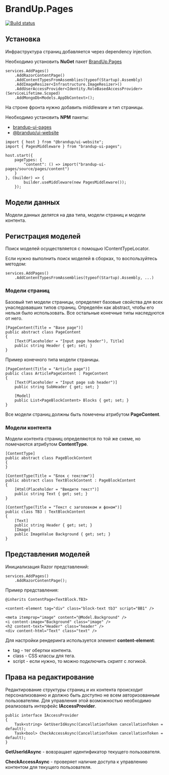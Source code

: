 # BrandUp.Pages

[![Build status](https://dev.azure.com/brandup/BrandUp%20Core/_apis/build/status/BrandUp.Pages)](https://dev.azure.com/brandup/BrandUp%20Core/_build/latest?definitionId=8)

## Установка

Инфраструктура страниц добавляется через dependency injection.

Необходимо установить **NuGet** пакет [BrandUp.Pages](https://www.nuget.org/packages/BrandUp.Pages)

```
services.AddPages()
    .AddRazorContentPage()
    .AddContentTypesFromAssemblies(typeof(Startup).Assembly)
    .AddImageResizer<Infrastructure.ImageResizer>()
    .AddUserAccessProvider<Identity.RoleBasedAccessProvider>(ServiceLifetime.Scoped)
    .AddMongoDb<Models.AppDbContext>();
```

На строне фронта нужно добавить middleware и тип страницы.

Необходимо установить **NPM** пакеты:
- [brandup-ui-pages](https://www.npmjs.com/package/brandup-ui-pages)
- [@brandup/ui-website](https://www.npmjs.com/package/@brandup/ui-website)

```
import { host } from "@brandup/ui-website";
import { PagesMiddleware } from "brandup-ui-pages";

host.start({
    pageTypes: {
        "content": () => import("brandup-ui-pages/source/pages/content")
    }
}, (builder) => {
        builder.useMiddleware(new PagesMiddleware());
    });
```

## Модели данных

Модели данных делятся на два типа, модели страниц и модели контента.

## Регистрация моделей

Поиск моделей осуществляется с помощью IContentTypeLocator.

Если нужно выполнить поиск моделей в сборках, то воспользуйтесь методом:

```
services.AddPages()
    .AddContentTypesFromAssemblies(typeof(Startup).Assembly, ...)
```

### Модели страниц

Базовый тип модели страницы, определяет базовые свойства для всех унаследовавших типов страниц. Определён как 
abstract, чтобы его нельзя было использовать. Все остальные конечные типы наследуются от него.

```
[PageContent(Title = "Base page")]
public abstract class PageContent
{
    [Text(Placeholder = "Input page header"), Title]
    public string Header { get; set; }
}
```

Пример конечного типа модели страницы.

```
[PageContent(Title = "Article page")]
public class ArticlePageContent : PageContent
{
    [Text(Placeholder = "Input page sub header")]
    public string SubHeader { get; set; }

    [Model]
    public List<PageBlockContent> Blocks { get; set; }
}
```

Все модели страниц должны быть помечены атрибутом **PageContent**.

### Модели контента

Модели контента страниц определяются по той же схеме, но помечаются атрибутом **ContentType**.

```
[ContentType]
public abstract class PageBlockContent
{
}

[ContentType(Title = "Блок с текстом")]
public abstract class TextBlockContent : PageBlockContent
{
    [Html(Placeholder = "Введите текст")]
    public string Text { get; set; }
}

[ContentType(Title = "Текст с заголовком и фоном")]
public class TB3 : TextBlockContent
{
    [Text]
    public string Header { get; set; }
    [Image]
    public ImageValue Background { get; set; }
}
```

## Представления моделей

Инициализация Razor представлений:

```
services.AddPages()
    .AddRazorContentPage();
``` 

Пример представления:

```
@inherits ContentPage<TextBlock.TB3>

<content-element tag="div" class="block-text tb3" script="BB1" />

<meta itemprop="image" content="@Model.Background" />
<i content-image="Background" class="image" />
<h2 content-text="Header" class="header" />
<div content-html="Text" class="text" />
```

Для настройки рендеринга используется элемент **content-element**:
- tag - тег обертки контента.
- class - CSS классы для тега.
- script - если нужно, то можно подключить скрипт с логикой.

## Права на редактирование

Редактирование структуры страниц и их контента происходит персонализованно и должно быть доступно не всем авторизованным пользователям.
Для управления этой возможностью необходимо реализовать интерфейс **IAccessProvider**.

```
public interface IAccessProvider
{
    Task<string> GetUserIdAsync(CancellationToken cancellationToken = default);
    Task<bool> CheckAccessAsync(CancellationToken cancellationToken = default);
}
```

**GetUserIdAsync** - вовзращает идентификатор текущего пользователя.

**CheckAccessAsync** - проверяет наличие доступа к управлению контентом для текущего пользователя.